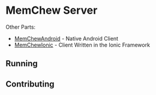 # MemChew Server

Other Parts:
- [MemChewAndroid](https://github.com/rameshvarun/MemChewAndroid) - Native Android Client
- [MemChewIonic](https://github.com/rameshvarun/MemChewIonic) - Client Written in the Ionic Framework

## Running

## Contributing
